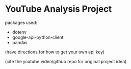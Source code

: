 # YouTube Analysis Project

packages used:
- dotenv
- google-api-python-client
- pandas

(have directions for how to get your own api key)

(cite the youtube video/github repo for original project idea)
